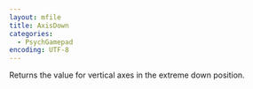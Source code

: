 ```yaml
---
layout: mfile
title: AxisDown
categories:
  - PsychGamepad
encoding: UTF-8
---
```


Returns the value for vertical axes in the extreme down position.


